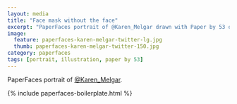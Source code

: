```yaml
---
layout: media
title: "Face mask without the face"
excerpt: "PaperFaces portrait of @Karen_Melgar drawn with Paper by 53 on an iPad."
image: 
  feature: paperfaces-karen-melgar-twitter-lg.jpg
  thumb: paperfaces-karen-melgar-twitter-150.jpg
category: paperfaces
tags: [portrait, illustration, paper by 53]
---
```


PaperFaces portrait of [@Karen_Melgar](http://twitter.com/Karen_Melgar).

{% include paperfaces-boilerplate.html %}
